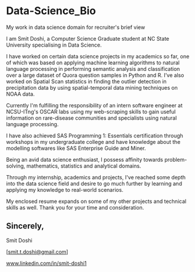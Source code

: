 # Data-Science_Bio
My work in data science domain for recruiter's brief view

I am Smit Doshi, a Computer Science Graduate student at NC State University specialising in Data Science.

I have worked on certain data science projects in my academics so far, one of which was based on applying machine learning algorithms to natural language processing in performing semantic analysis and classification over a large dataset of Quora question samples in Python and R. 
I’ve also worked on Spatial Scan statistics in finding the outlier detection in precipitation data by using spatial-temporal data mining techniques on NOAA data.

Currently I'm fulfilling the responsibility of an intern software engineer at NCSU-ITng's OSCAR labs using my web-scraping skills to gain useful information on rare-disease communities and specialists using natural language processing.

I have also achieved SAS Programming 1: Essentials certification through workshops in my undergraduate college and have knowledge about the modelling softwares like SAS Enterprise Guide and Miner.

Being an avid data science enthusiast, I possess affinity towards problem-solving, mathematics, statistics and analytical domains.

Through my internship, academics and projects, I've reached some depth into the data science field and desire to go much further by learning and applying my knowledge to real-world scenarios.

My enclosed resume expands on some of my other projects and technical skills as well. Thank you for your time and consideration. 

Sincerely,
-- 

Smit Doshi

[smit.t.doshi@gmail.com]

www.linkedin.com/in/smit-doshi1
